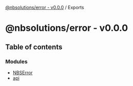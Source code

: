 [@nbsolutions/error - v0.0.0](README.md) / Exports

# @nbsolutions/error - v0.0.0

## Table of contents

### Modules

- [NBSError](modules/nbserror.md)
- [api](modules/api.md)
